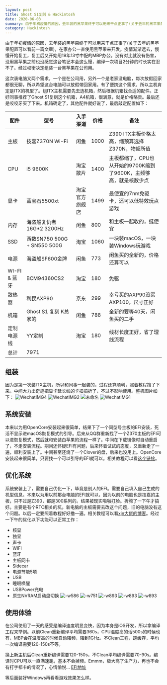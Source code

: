 ```yaml
---
layout: post
title: Ghost S1复刻 & Hackintosh
date: 2020-06-03
summary: 由于年初疫情的原因，去年装的黑苹果终于可以用来干点正事了(关于去年的黑苹果配置可以看前一篇文章)，在家办公一直使用黑苹果来开发。疫情渐渐远去，慢慢开始复工，复工后又开始用19年13寸中配的MBP办公。没有对比就没有伤害，没用黑苹果之前也没感觉这台笔记本会这么慢，编译一次项目2分钟的时长实在忍不了。经过权衡决定组装一台黑苹果在公司用。
category: Hackintosh
---
```


由于年初疫情的原因，去年装的黑苹果终于可以用来干点正事了(关于去年的黑苹果配置可以看前一篇文章)，在家办公一直使用黑苹果来开发。疫情渐渐远去，慢慢开始复工，复工后又开始用19年13寸中配的MBP办公。没有对比就没有伤害，没用黑苹果之前也没感觉这台笔记本会这么慢，编译一次项目2分钟的时长实在忍不了。经过权衡决定组装一台黑苹果在公司用。

这次装电脑又两个需求，一个是在公司用，另外一个是老家没电脑，每次放假回家都很无聊，所以希望这台电脑可以放假带回家用。有了便携这个需求，所以主机肯定是ITX的机型了。组ITX主机需要先去选机箱，然后根据机箱找合适的配件。正好同事推荐了Ghost S1复刻这个机箱，A4机箱，很满意，就是价格略贵。最后还是咬咬牙买了下来。机箱确定了，其他配件就好说了，最后敲定配置如下：


| 配件           | 型号                        | 入手渠道    | 价格   | 备注                                      |
|------------|---------------------------|---------|------|-----------------------------------------|
| 主板         | 技嘉Z370N Wi-Fi             | 闲鱼      | 1000 | Z390 ITX主板价格太高，缩预算选择Z370N，物超所值          |
| CPU        | i5 9600K                  | 淘宝散片    | 1400 | 主板都缩了，CPU也从开始的9700K缩到了9600K，主频够高，就是核数少点 |
| 显卡         | 蓝宝石5500xt                 | 淘宝官方旗舰店 | 1499 | 最便宜的7nm免驱卡，还可以低特效玩点游戏                   |
| 内存         | 海盗船复仇者16G*2 3200Hz        | 闲鱼      | 800  | 和主板一起收的，挺便宜                             |
| SSD        | 西数SN750 500G + SN550 500G | 淘宝      | 1060 | 一块装macOS，一块装Windows玩游戏                  |
| 电源         | 海盗船SF600金牌                | 闲鱼      | 773  | 闲鱼买的全新的，价格还算可以                          |
| WI-FI & 蓝牙 | BCM94360CS2               | 淘宝      | 180  | 免驱                                      |
| 散热器        | 利民AXP90                   | 京东      | 299  | 幸亏买的AXP90没买AXP100，尺寸正好                  |
| 机箱         | Ghost S1 复刻 K总家的          | 闲鱼      | 788  | 全新的要等40天，闲鱼买的二手                         |
| 定制电源线      | YY定制                      | 淘宝      | 180  | 线材长度正好，省了理线流程                           |
| 总计         | 7971                      |         |      |                                         |

## 组装
因为是第一次装ITX主机，所以和同事一起装的，过程还算顺利，照着教程撸了下来。中间大力出奇迹把显卡延长线的卡扣搞折了，不过不影响使用。整机图片如下：
![WechatIMG4](https://nightwish.oss-cn-beijing.aliyuncs.com/2020/06/03/wechatimg4.jpeg)
![WechatIMG2](https://nightwish.oss-cn-beijing.aliyuncs.com/2020/06/03/wechatimg2.jpeg)
![未命名](https://nightwish.oss-cn-beijing.aliyuncs.com/2020/06/03/wei-ming-ming.png)
![WechatIMG1](https://nightwish.oss-cn-beijing.aliyuncs.com/2020/06/03/wechatimg1.jpeg)


## 系统安装
本来以为用OpenCore安装起来很简单，结果下了一个同型号主板的EFI安装，死活不显示进macOS恢复模式的引导。后来从QQ群重新找了一个Z370主板的EFI可以进恢复模式，然后就和安装白苹果的流程一样了。中间在下载镜像时自动重启了，不走安装流程。期间还怀疑EFI有问题，后来怀着试试的态度，又重新走了一遍，顺利安装上了。中间甚至还烧了一个Clover的盘，后来也没用上。OpenCore安装起来很简单，只要找一个可以引导的EFI就可以。相关教程可以看[这个链接](https://github.com/cattyhouse/oc-guide/blob/master/oc-dmg-install.md)。
## 优化系统
系统安装上了，需要自己优化一下，毕竟是别人的EFI。需要自己填入自己生成的机型信息。本来以为用以前那台电脑的EFI就可以，因为以前的电脑也是技嘉的主板，只不过是Z390，都是300系列的。结果被现实啪啪打脸。折腾了一下午才搞好。主要是有个RTC相关的坑。新电脑的主板需要去改这个问题，旧的电脑没有这个问题。以后一定要照着教程好好撸一遍。相关教程可以看[xjn大佬的博客](https://blog.xjn819.com/?p=543)。经过一下午的优化以下功能可以正常工作：
* 核显
* 独显
* 声卡
* WIFI
* 蓝牙
* 主板网卡
* Sidecar
* 电源节能5项
* USB
* 睡眠唤醒
* USBPower充电
* 原生NVRAM启动盘切换
![-w586](https://nightwish.oss-cn-beijing.aliyuncs.com/2020/06/03/15911783260128.jpg)
![-w751](https://nightwish.oss-cn-beijing.aliyuncs.com/2020/06/03/15911784334508.jpg)
![-w893](https://nightwish.oss-cn-beijing.aliyuncs.com/2020/06/03/15911784723872.jpg)
![-w893](https://nightwish.oss-cn-beijing.aliyuncs.com/2020/06/03/15911784930758.jpg)
![-w893](https://nightwish.oss-cn-beijing.aliyuncs.com/2020/06/03/15911785091634.jpg)

## 使用体验
在公司使用了一天的感受是编译速度明显变快，因为本身是iOS开发，所以拿编译工程来举例。以前Clean重新编译平均需要360s，CPU温度高的话500s的时候也有，MBP会在温度高的时候自动降频，降到1GHz。不Clean工程，跑缓存，平均一次编译需要120-150s不等。

换上新主机后Clean重新编译需要120-150s，不Clean平均编译需要70-90s。编译时CPU可以一直满速跑，基本不会掉频。Emmm，极大高了生产力，再也不会有打字都卡的情况了，心情愉悦... [EFI地址](https://github.com/zhangdongpo/Z370N-Wi-Fi-Hackintosh-EFI)

等后面装好Windows再看看游戏效果怎么样。
